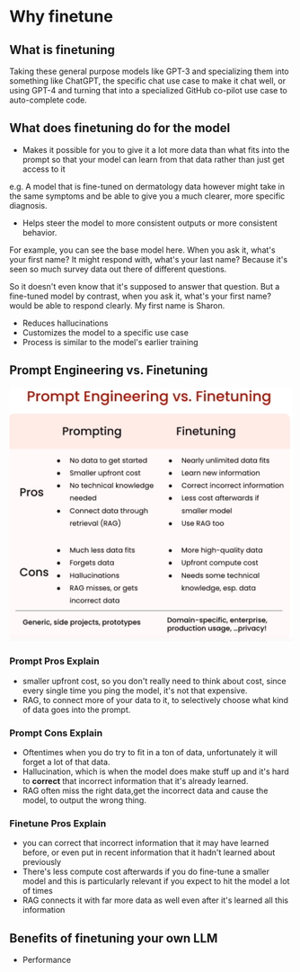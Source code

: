 # Why finetune

## What is finetuning

Taking these general purpose models like GPT-3 and specializing them into something 
like ChatGPT, the specific chat use case to make it chat well, or using GPT-4 
and turning that into a specialized GitHub co-pilot use case to auto-complete code. 

## What does finetuning do for the model

- Makes it possible for you to give it a lot more data than what fits into 
the prompt so that your model can learn from that data rather than just get access to it

e.g. A model that is fine-tuned on dermatology data however might take in the same symptoms and be 
able to give you a much clearer, more specific diagnosis. 

- Helps steer the model to more consistent outputs or more consistent behavior. 

For example, you can see the base model here. When you ask it, what's your first name? 
It might respond with, what's your last name? Because it's seen so much survey data out there of different questions. 
 
So it doesn't even know that it's supposed to answer that question. 
But a fine-tuned model by contrast, when you ask it, what's your 
first name? would be able to respond clearly. My first name is Sharon. 

- Reduces hallucinations
- Customizes the model to a specific use case
- Process is similar to the model's earlier training

## Prompt Engineering vs. Finetuning

![dia](doc-data/prompt-vs-finetuning.png)

### Prompt Pros Explain

- smaller upfront cost, so you don't really need to think about cost, since every single time you ping 
the model, it's not that expensive.
-  RAG, to connect more of your data to it, to selectively choose what kind of data goes into the prompt.
 
### Prompt Cons Explain

- Oftentimes when you do try to fit in a ton of data, unfortunately it will forget a lot of that data. 
- Hallucination, which is when the model does make stuff up and it's hard to **correct** that incorrect information that it's already learned.
- RAG often miss the right data,get the incorrect data and cause the model, to output the wrong thing.

### Finetune Pros Explain

- you can correct that incorrect information that it may have learned before, or even put in recent information that it hadn't learned about previously
- There's less compute cost afterwards if you do fine-tune a smaller model and this is particularly relevant if you expect to hit the model a lot of times
- RAG connects it with far more data as well even after it's learned all this information


## Benefits of finetuning your own LLM

- Performance





